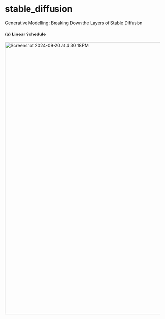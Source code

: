 # stable_diffusion
Generative Modelling: Breaking Down the Layers of Stable Diffusion

#### (a) Linear Schedule
<img width="882" alt="Screenshot 2024-09-20 at 4 30 18 PM" src="https://github.com/user-attachments/assets/dd212a76-1a1d-491e-8917-aac6c7588e78">



